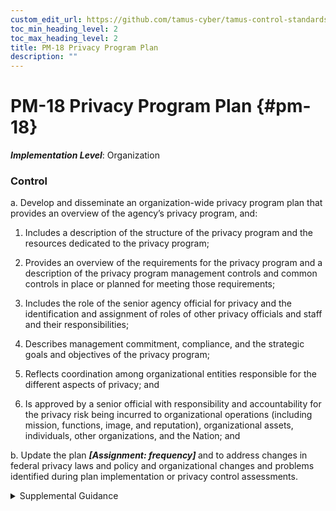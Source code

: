 ```yaml
---
custom_edit_url: https://github.com/tamus-cyber/tamus-control-standards/tree/main/content/tamus.edu/TAMUS_profile.xml
toc_min_heading_level: 2
toc_max_heading_level: 2
title: PM-18 Privacy Program Plan
description: ""
---
```


# PM-18 Privacy Program Plan {#pm-18}

_**Implementation Level**_: Organization

### Control

a. Develop and disseminate an organization-wide privacy program plan that provides an overview of the agency’s privacy program, and:

1. Includes a description of the structure of the privacy program and the resources dedicated to the privacy program;

2. Provides an overview of the requirements for the privacy program and a description of the privacy program management controls and common controls in place or planned for meeting those requirements;

3. Includes the role of the senior agency official for privacy and the identification and assignment of roles of other privacy officials and staff and their responsibilities;

4. Describes management commitment, compliance, and the strategic goals and objectives of the privacy program;

5. Reflects coordination among organizational entities responsible for the different aspects of privacy; and

6. Is approved by a senior official with responsibility and accountability for the privacy risk being incurred to organizational operations (including mission, functions, image, and reputation), organizational assets, individuals, other organizations, and the Nation; and

b. Update the plan <strong title="pm-18_odp"> <em>[Assignment: frequency]</em> </strong> and to address changes in federal privacy laws and policy and organizational changes and problems identified during plan implementation or privacy control assessments.

<details>
  <summary>Supplemental Guidance</summary>

A privacy program plan is a formal document that provides an overview of an organization’s privacy program, including a description of the structure of the privacy program, the resources dedicated to the privacy program, the role of the senior agency official for privacy and other privacy officials and staff, the strategic goals and objectives of the privacy program, and the program management controls and common controls in place or planned for meeting applicable privacy requirements and managing privacy risks. Privacy program plans can be represented in single documents or compilations of documents.

</details>

